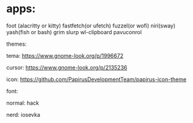 # apps:
  
foot (alacritty or kitty) fastfetch(or ufetch) fuzzel(or wofi) niri(sway) yash(fish or bash) grim slurp wl-clipboard pavuconrol

themes:

tema: https://www.gnome-look.org/p/1996672

cursor: https://www.gnome-look.org/p/2135236

icon: https://github.com/PapirusDevelopmentTeam/papirus-icon-theme


font:

normal:  hack

nerd:    iosevka

